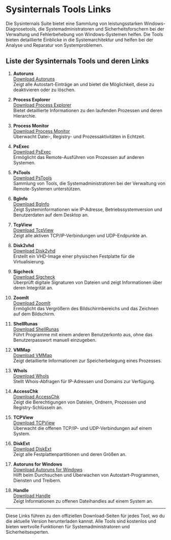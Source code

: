 # Sysinternals Tools Links

Die Sysinternals Suite bietet eine Sammlung von leistungsstarken Windows-Diagnosetools, die Systemadministratoren und Sicherheitsforschern bei der Verwaltung und Fehlerbehebung von Windows-Systemen helfen. Die Tools bieten detaillierte Einblicke in die Systemarchitektur und helfen bei der Analyse und Reparatur von Systemproblemen.

## Liste der Sysinternals Tools und deren Links

1. **Autoruns**  
   [Download Autoruns](https://docs.microsoft.com/en-us/sysinternals/downloads/autoruns)  
   Zeigt alle Autostart-Einträge an und bietet die Möglichkeit, diese zu deaktivieren oder zu löschen.

2. **Process Explorer**  
   [Download Process Explorer](https://docs.microsoft.com/en-us/sysinternals/downloads/process-explorer)  
   Bietet detaillierte Informationen zu den laufenden Prozessen und deren Hierarchie.

3. **Process Monitor**  
   [Download Process Monitor](https://docs.microsoft.com/en-us/sysinternals/downloads/procmon)  
   Überwacht Datei-, Registry- und Prozessaktivitäten in Echtzeit.

4. **PsExec**  
   [Download PsExec](https://docs.microsoft.com/en-us/sysinternals/downloads/psexec)  
   Ermöglicht das Remote-Ausführen von Prozessen auf anderen Systemen.

5. **PsTools**  
   [Download PsTools](https://docs.microsoft.com/en-us/sysinternals/downloads/pstools)  
   Sammlung von Tools, die Systemadministratoren bei der Verwaltung von Remote-Systemen unterstützen.

6. **BgInfo**  
   [Download BgInfo](https://docs.microsoft.com/en-us/sysinternals/downloads/bginfo)  
   Zeigt Systeminformationen wie IP-Adresse, Betriebssystemversion und Benutzerdaten auf dem Desktop an.

7. **TcpView**  
   [Download TcpView](https://docs.microsoft.com/en-us/sysinternals/downloads/tcpview)  
   Zeigt alle aktiven TCP/IP-Verbindungen und UDP-Endpunkte an.

8. **Disk2vhd**  
   [Download Disk2vhd](https://docs.microsoft.com/en-us/sysinternals/downloads/disk2vhd)  
   Erstellt ein VHD-Image einer physischen Festplatte für die Virtualisierung.

9. **Sigcheck**  
   [Download Sigcheck](https://docs.microsoft.com/en-us/sysinternals/downloads/sigcheck)  
   Überprüft digitale Signaturen von Dateien und zeigt Informationen über deren Integrität an.

10. **ZoomIt**  
    [Download ZoomIt](https://docs.microsoft.com/en-us/sysinternals/downloads/zoomit)  
    Ermöglicht das Vergrößern des Bildschirmbereichs und das Zeichnen auf dem Bildschirm.

11. **ShellRunas**  
    [Download ShellRunas](https://docs.microsoft.com/en-us/sysinternals/downloads/shellrunas)  
    Führt Programme mit einem anderen Benutzerkonto aus, ohne das Benutzerpasswort manuell einzugeben.

12. **VMMap**  
    [Download VMMap](https://docs.microsoft.com/en-us/sysinternals/downloads/vmmap)  
    Zeigt detaillierte Informationen zur Speicherbelegung eines Prozesses.

13. **WhoIs**  
    [Download WhoIs](https://docs.microsoft.com/en-us/sysinternals/downloads/whois)  
    Stellt Whois-Abfragen für IP-Adressen und Domains zur Verfügung.

14. **AccessChk**  
    [Download AccessChk](https://docs.microsoft.com/en-us/sysinternals/downloads/accesschk)  
    Zeigt die Berechtigungen von Dateien, Ordnern, Prozessen und Registry-Schlüsseln an.

15. **TCPView**  
    [Download TCPView](https://docs.microsoft.com/en-us/sysinternals/downloads/tcpview)  
    Überwacht die offenen TCP/IP- und UDP-Verbindungen auf einem System.

16. **DiskExt**  
    [Download DiskExt](https://docs.microsoft.com/en-us/sysinternals/downloads/diskext)  
    Zeigt alle Festplattenpartitionen und deren Größen an.

17. **Autoruns for Windows**  
    [Download Autoruns for Windows](https://docs.microsoft.com/en-us/sysinternals/downloads/autoruns)  
    Hilft beim Durchsuchen und Überwachen von Autostart-Programmen, Diensten und Treibern.

18. **Handle**  
    [Download Handle](https://docs.microsoft.com/en-us/sysinternals/downloads/handle)  
    Zeigt Informationen zu offenen Dateihandles auf einem System an.

---

Diese Links führen zu den offiziellen Download-Seiten für jedes Tool, wo du die aktuelle Version herunterladen kannst. Alle Tools sind kostenlos und bieten wertvolle Funktionen für Systemadministratoren und Sicherheitsexperten.
